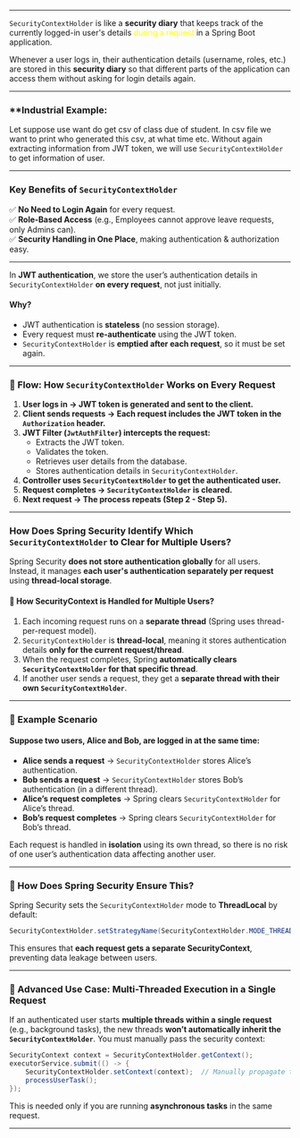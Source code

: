 
---

`SecurityContextHolder` is like a **security diary** that keeps track of the currently logged-in user's details <font color="#ffff00">during a request</font> in a Spring Boot application.

Whenever a user logs in, their authentication details (username, roles, etc.) are stored in this **security diary** so that different parts of the application can access them without asking for login details again.

---

### **Industrial Example: 

 Let suppose use want do get csv of class due of student. In csv file we want to print who generated this csv, at what time etc. Without again extracting information from JWT token, we will use `SecurityContextHolder` to get information of user.

---

### **Key Benefits of `SecurityContextHolder`**

✅ **No Need to Login Again** for every request.  
✅ **Role-Based Access** (e.g., Employees cannot approve leave requests, only Admins can).  
✅ **Security Handling in One Place**, making authentication & authorization easy.

---

In **JWT authentication**, we store the user’s authentication details in `SecurityContextHolder` **on every request**, not just initially.

#### **Why?**

- JWT authentication is **stateless** (no session storage).
- Every request must **re-authenticate** using the JWT token.
- `SecurityContextHolder` is **emptied after each request**, so it must be set again.

---

### **🔹 Flow: How `SecurityContextHolder` Works on Every Request**

1. **User logs in → JWT token is generated and sent to the client.**
2. **Client sends requests → Each request includes the JWT token in the `Authorization` header.**
3. **JWT Filter (`JwtAuthFilter`) intercepts the request:**
    - Extracts the JWT token.
    - Validates the token.
    - Retrieves user details from the database.
    - Stores authentication details in `SecurityContextHolder`.
4. **Controller uses `SecurityContextHolder` to get the authenticated user.**
5. **Request completes → `SecurityContextHolder` is cleared.**
6. **Next request → The process repeats (Step 2 - Step 5).**

---


### **How Does Spring Security Identify Which `SecurityContextHolder` to Clear for Multiple Users?**

Spring Security **does not store authentication globally** for all users. Instead, it manages **each user's authentication separately per request** using **thread-local storage**.

#### **🔹 How SecurityContext is Handled for Multiple Users?**

1. Each incoming request runs on a **separate thread** (Spring uses thread-per-request model).
2. `SecurityContextHolder` is **thread-local**, meaning it stores authentication details **only for the current request/thread**.
3. When the request completes, Spring **automatically clears `SecurityContextHolder` for that specific thread**.
4. If another user sends a request, they get a **separate thread with their own `SecurityContextHolder`**.

---

### **🔹 Example Scenario**

#### **Suppose two users, Alice and Bob, are logged in at the same time:**

- **Alice sends a request** → `SecurityContextHolder` stores Alice’s authentication.
- **Bob sends a request** → `SecurityContextHolder` stores Bob’s authentication (in a different thread).
- **Alice’s request completes** → Spring clears `SecurityContextHolder` for Alice’s thread.
- **Bob’s request completes** → Spring clears `SecurityContextHolder` for Bob’s thread.

Each request is handled in **isolation** using its own thread, so there is no risk of one user’s authentication data affecting another user.

---

### **🔹 How Does Spring Security Ensure This?**

Spring Security sets the `SecurityContextHolder` mode to **ThreadLocal** by default:

```java
SecurityContextHolder.setStrategyName(SecurityContextHolder.MODE_THREADLOCAL);
```

This ensures that **each request gets a separate SecurityContext**, preventing data leakage between users.

---

### **🔹 Advanced Use Case: Multi-Threaded Execution in a Single Request**

If an authenticated user starts **multiple threads within a single request** (e.g., background tasks), the new threads **won’t automatically inherit the `SecurityContextHolder`**. You must manually pass the security context:

```java
SecurityContext context = SecurityContextHolder.getContext();
executorService.submit(() -> {
    SecurityContextHolder.setContext(context);  // Manually propagate the security context
    processUserTask();
});
```

This is needed only if you are running **asynchronous tasks** in the same request.

---